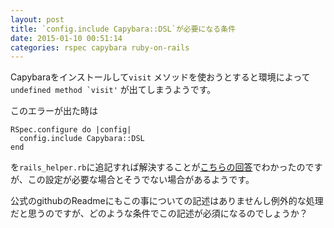 ```yaml
---
layout: post
title: `config.include Capybara::DSL`が必要になる条件
date: 2015-01-10 00:51:14
categories: rspec capybara ruby-on-rails
---
```

<!-- {% raw %} -->
<p>Capybaraをインストールして<code>visit</code> メソッドを使おうとすると環境によって<code>undefined method `visit'</code> が出てしまうようです。</p>

<p>このエラーが出た時は</p>

<pre><code>RSpec.configure do |config|
  config.include Capybara::DSL
end
</code></pre>

<p>を<code>rails_helper.rb</code>に追記すれば解決することが<a href="https://stackoverflow.com/questions/15148585/undefined-method-visit-when-using-rspec-and-capybara-in-rails">こちらの回答</a>でわかったのですが、この設定が必要な場合とそうでない場合があるようです。</p>

<p>公式のgithubのReadmeにもこの事についての記述はありませんし例外的な処理だと思うのですが、どのような条件でこの記述が必須になるのでしょうか？</p>
<!-- {% endraw %} -->
